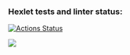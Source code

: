### Hexlet tests and linter status:
[![Actions Status](https://github.com/Chepa/php-project-45/actions/workflows/hexlet-check.yml/badge.svg)](https://github.com/Chepa/php-project-45/actions)

<img src="https://api.codeclimate.com/v1/badges/66a38979f679739e0674/maintainability" />